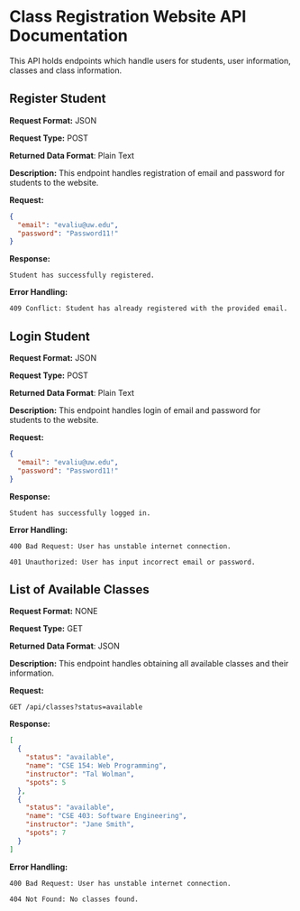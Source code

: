 # Class Registration Website API Documentation
This API holds endpoints which handle users for students, user
information, classes and class information.

## Register Student
**Request Format:** JSON

**Request Type:** POST

**Returned Data Format**: Plain Text

**Description:** This endpoint handles registration of email and password for students to the website.

**Request:**
```json
{
  "email": "evaliu@uw.edu",
  "password": "Password11!"
}
```

**Response:**
```
Student has successfully registered.
```

**Error Handling:**
```
409 Conflict: Student has already registered with the provided email.
```

## Login Student
**Request Format:** JSON

**Request Type:** POST

**Returned Data Format**: Plain Text

**Description:** This endpoint handles login of email and password for students to the website.

**Request:**
```json
{
  "email": "evaliu@uw.edu",
  "password": "Password11!"
}
```

**Response:**
```
Student has successfully logged in.
```

**Error Handling:**
```
400 Bad Request: User has unstable internet connection.
```
```
401 Unauthorized: User has input incorrect email or password.
```

## List of Available Classes
**Request Format:** NONE

**Request Type:** GET

**Returned Data Format**: JSON

**Description:** This endpoint handles obtaining all available classes and their information.

**Request:**
```
GET /api/classes?status=available
```

**Response:**
``` json
[
  {
    "status": "available",
    "name": "CSE 154: Web Programming",
    "instructor": "Tal Wolman",
    "spots": 5
  },
  {
    "status": "available",
    "name": "CSE 403: Software Engineering",
    "instructor": "Jane Smith",
    "spots": 7
  }
]
```

**Error Handling:**
```
400 Bad Request: User has unstable internet connection.
```
```
404 Not Found: No classes found.
```

